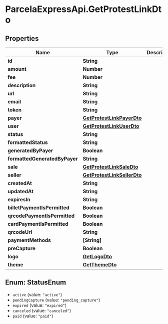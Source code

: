 # ParcelaExpressApi.GetProtestLinkDto

## Properties
Name | Type | Description | Notes
------------ | ------------- | ------------- | -------------
**id** | **String** |  | 
**amount** | **Number** |  | 
**fee** | **Number** |  | 
**description** | **String** |  | 
**url** | **String** |  | 
**email** | **String** |  | 
**token** | **String** |  | 
**payer** | [**GetProtestLinkPayerDto**](GetProtestLinkPayerDto.md) |  | 
**user** | [**GetProtestLinkUserDto**](GetProtestLinkUserDto.md) |  | 
**status** | **String** |  | 
**formattedStatus** | **String** |  | 
**generatedByPayer** | **Boolean** |  | 
**formattedGeneratedByPayer** | **String** |  | 
**sale** | [**GetProtestLinkSaleDto**](GetProtestLinkSaleDto.md) |  | 
**seller** | [**GetProtestLinkSellerDto**](GetProtestLinkSellerDto.md) |  | 
**createdAt** | **String** |  | 
**updatedAt** | **String** |  | 
**expiresIn** | **String** |  | 
**billetPaymentIsPermitted** | **Boolean** |  | [optional] 
**qrcodePaymentIsPermitted** | **Boolean** |  | [optional] 
**cardPaymentIsPermitted** | **Boolean** |  | [optional] 
**qrcodeUrl** | **String** |  | [optional] 
**paymentMethods** | **[String]** |  | [optional] 
**preCapture** | **Boolean** |  | 
**logo** | [**GetLogoDto**](GetLogoDto.md) |  | 
**theme** | [**GetThemeDto**](GetThemeDto.md) |  | 

<a name="StatusEnum"></a>
## Enum: StatusEnum

* `active` (value: `"active"`)
* `pendingCapture` (value: `"pending_capture"`)
* `expired` (value: `"expired"`)
* `canceled` (value: `"canceled"`)
* `paid` (value: `"paid"`)

